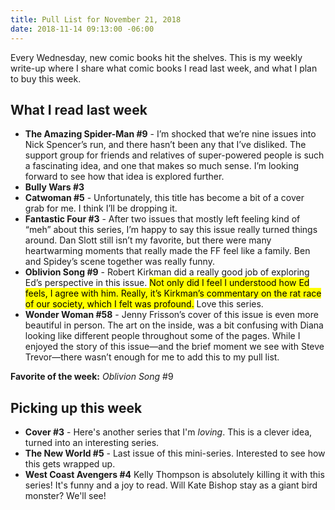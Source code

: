 ```yaml
---
title: Pull List for November 21, 2018
date: 2018-11-14 09:13:00 -06:00
---
```


Every Wednesday, new comic books hit the shelves. This is my weekly write-up where I share what comic books I read last week, and what I plan to buy this week.

## What I read last week

- **The Amazing Spider-Man #9** - I’m shocked that we’re nine issues into Nick Spencer’s run, and there hasn’t been any that I’ve disliked. The support group for friends and relatives of super-powered people is such a fascinating idea, and one that makes so much sense. I’m looking forward to see how that idea is explored further.
- **Bully Wars #3**
- **Catwoman #5** - Unfortunately, this title has become a bit of a cover grab for me. I think I’ll be dropping it.
- **Fantastic Four #3** - After two issues that mostly left feeling kind of “meh” about this series, I’m happy to say this issue really turned things around. Dan Slott still isn’t my favorite, but there were many heartwarming moments that really made the FF feel like a family. Ben and Spidey’s scene together was really funny.
- **Oblivion Song #9** - Robert Kirkman did a really good job of exploring Ed’s perspective in this issue. <mark>Not only did I feel I understood how Ed feels, I agree with him. Really, it’s Kirkman’s commentary on the rat race of our society, which I felt was profound.</mark> Love this series.
- **Wonder Woman #58** - Jenny Frisson’s cover of this issue is even more beautiful in person. The art on the inside, was a bit confusing with Diana looking like different people throughout some of the pages. While I enjoyed the story of this issue—and the brief moment we see with Steve Trevor—there wasn’t enough for me to add this to my pull list.

**Favorite of the week:** *Oblivion Song* #9

## Picking up this week

- **Cover #3** - Here's another series that I'm *loving*. This is a clever idea, turned into an interesting series.
- **The New World #5** - Last issue of this mini-series. Interested to see how this gets wrapped up.
- **West Coast Avengers #4** Kelly Thompson is absolutely killing it with this series! It's funny and a joy to read. Will Kate Bishop stay as a giant bird monster? We'll see!